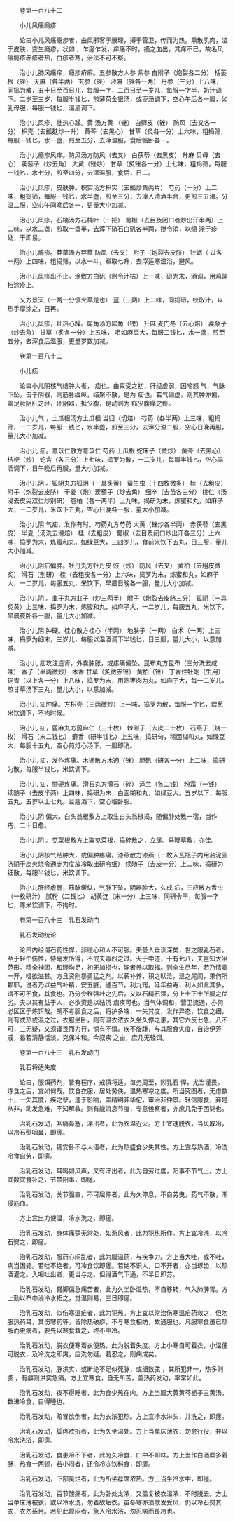<!-- { "loadSidebar": true } -->
　　卷第一百八十二

　　小儿风瘙瘾疹

　　论曰小儿风瘙瘾疹者，由风邪客于腠理，搏于营卫，传而为热。熏散肌肉，溢于皮肤，变生瘾疹，状如 ，乍瘥乍发，痒瘙不时，搔之血出，其痒不已，故名风瘙瘾疹赤疹者热，白疹者寒，治法不可不察。

　　治小儿肺风瘙痒，瘾疹疥癣。五参散方人参 紫参 白附子（炮裂各二分） 栝蒌根（锉） 天麻（各半两） 玄参（锉） 沙麻（锉各一两） 丹参（三分）上八味，同捣为散，五十日至百日儿，每服一字，二百日至一岁儿，每服一字半，奶汁调下。二岁至三岁，每服半钱匕，煎薄荷金银汤，或枣汤调下，空心午后各一服，如乳母服，每服一钱匕，温酒调下。

　　治小儿风疹，壮热心躁。黄 汤方黄 （锉） 白藓皮（锉） 防风（去叉各一分） 枳壳（去瓤麸炒一升） 黄芩（去黑心） 甘草（炙各一分）上六味，粗捣筛，每服一钱匕，水一盏，煎至五分，去滓温服，食后临卧各一。

　　治小儿瘾疹风痒。防风汤方防风（去叉） 白茯苓（去黑皮） 升麻 贝母（去心） 蒺藜子（炒去角） 大黄（锉炒） 甘草（炙锉各一分）上七味，粗捣筛，每服一钱匕，水七分，煎至四分，去滓温服，食后，日二。

　　治小儿风疹，皮肤肿。枳实汤方枳实（去瓤炒黄两片） 芍药（一分）上二味，粗捣筛，每服一钱匕，水半盏，煎至三分，去滓入清酒半合，更煎三五沸。分温二服，空心午间晚后各一，更量大小加减。

　　治小儿风疹，石楠汤方石楠叶（一把） 蜀椒（去目及闭口者炒出汗半两）上二味，以水二盏，煎取一盏半，去滓下硝石白矾各半两，搅令消，以绵 涂于疹处，干即易。

　　治小儿瘾疹。莽草汤方莽草 防风（去叉） 附子（炮裂去皮脐） 牡蛎（ 过各一两）上四味，粗捣筛，以水一斗，煮取七升，去滓适寒温浴，避风。

　　治小儿风疹出不止。涂敷方白矾（熬令汁枯）上一味，研为末，酒调，用鸡翎扫涂疹上。

　　又方景天（一两一分慎火草是也） 蓝（三两）上二味，同捣研，绞取汁，以热手摩涂之，日再。

　　治小儿风疹，壮热心躁。犀角汤方犀角（镑） 升麻 麦门冬（去心焙） 蒺藜子（炒去角） 甘草（炙各一分）上五味， 咀如麻豆大，每服二钱匕，水一盏，煎至五分，去滓食后温服，更量岁数加减。

　　卷第一百八十二

　　小儿疝

　　论曰小儿阴核气结肿大者， 疝也。由禀受之初，肝经虚弱，因啼怒 气，气脉下坠，击于阴器，则筋脉缓纵，结聚不散，是为 疝也。若气偏虚，则其肿亦偏，盖足厥阴肝之经，环阴器，抵少腹，是动则为 疝少腹痛之疾。

　　治小儿气 ，土瓜根汤方土瓜根 当归（切焙） 芍药（各半两）上三味，粗捣筛，一二岁儿，每服一钱匕，水半盏，煎至三分，去滓分温二服，空心日晚再服，量儿大小加减。

　　治小儿 疝。薏苡仁散方薏苡仁 芍药 土瓜根 蛇床子（微炒） 黄芩（去黑心） 桔梗（炒） 蛇含（各三分）上七味，捣罗为散，一二岁儿，每服半钱匕，空心温酒调下，日午晚后再服，量大小加减。

　　治小儿阴 。狐阴丸方狐阴（一具炙黄） 蜚生虫（十四枚微炙） 桂（去粗皮） 附子（炮裂去皮脐） 干姜（炮）蒺藜子（炒去角） 细辛（去苗各三分） 桃仁（汤浸去皮尖双仁炒别研） 卷柏（各一两半）上九味，捣研为末，炼蜜和丸，如麻子大，一二岁儿，米饮下五丸，空心日晚各一服，量大小加减。

　　治小儿阴 气疝，发作有时。芍药丸方芍药 大黄（锉炒各半两） 赤茯苓（去黑皮） 半夏（汤洗去滑焙） 桂（去粗皮） 蜀椒（去目及闭口炒出汗各三分）上六味，捣罗为末，炼蜜和丸，如绿豆大，三四岁儿，食前米饮下五丸，日三服，量儿大小加减。

　　治小儿阴疝偏肿。牡丹丸方牡丹皮 豉（炒） 防风（去叉） 黄柏（去粗皮微炙） 滑石（别研） 桂（去粗皮各一分）上六味，捣罗为末，炼蜜和丸，如麻子大，一二岁儿，每服五丸，米饮下，早晨日晚各一服，量儿大小加减。

　　治小儿阴 。韭子丸方韭子（炒三两半） 附子（炮裂去皮脐三分） 狐阴（一具炙黄）上三味，捣罗为末，炼蜜和丸，如麻子大，一二岁儿，每服五丸，米饮下，早晨夜卧各一服，量儿大小加减。

　　治小儿阴 肿硬。桂心散方桂心（半两） 地肤子（一两） 白术（一两）上三味，捣罗为细末，三岁儿，每服以温酒调下半钱匕，日三服，量儿大小，以意加减。

　　治小儿 疝攻注连肾，外囊肿胀，或疼痛偏坠。昆布丸方昆布（三分洗去咸味） 香子（半两微炒） 木香 甘草（炙微赤锉） 黄柏（锉） 丁香烂牡蛎（生用） 铜青（以上各一分）上八味，捣罗为末，用熟枣肉为丸，如麻子大，每一二岁儿，煎甘草汤下三丸，量儿大小，以意加减。

　　治小儿 疝肿痛。方枳壳（三两微炒）上一味，捣罗为散，每服一字匕，煨葱米饮调下，不拘时候。

　　治小儿 疝，蓖麻丸方蓖麻仁（三十枚） 棘刚子（去皮二十枚） 石燕子（烧一枚） 滑石（末二钱匕） 麝香（研半钱匕）上五味，捣研匀，稀面糊和丸，如绿豆大，每服十五丸，空心煎灯心汤下，一服即消。

　　治小儿 疝，发作疼痛。木通散方木通（锉） 胆矾（研各一分）上二味，捣研为散，每服半钱匕，米饮调下。

　　治小儿 疝，肿硬疼痛。滑石丸方滑石（碎） 泽兰（各二钱） 粉霜（一钱） 续随子（去皮半两）上四味，捣研为末，白面糊和丸，如绿豆大。五岁以下，每服五丸，五岁以上七丸。豆蔻酒下，空心临卧服。

　　治小儿阴 偏大。白头翁根敷方上取生白头翁根捣，随偏肿处敷一宿，当作疮，二十日愈。

　　治小儿阴 。苋菜根敷方上取苋菜根，捣碎敷之，立瘥。马鞭草敷，亦佳。

　　治小儿阴核气结肿大，或偏肿疼痛。漆燕散方漆燕（一枚入瓦瓶子内用盐泥固济阴干炭火烧令通赤为度放冷取出研令细） 续随子（去皮一分）上二味，捣研为细散，每服半钱匕，米饮调下。

　　治小儿肝经虚弱，筋脉缓纵，气脉下坠，阴器肿大，久成 疝，三应散方香虫（一枚研汁） 腻粉（二钱匕） 胡黄连（末一分）上三味，同研令干，每服一字匕，陈米饮调下，不拘时。

　　卷第一百八十三　乳石发动门

　　乳石发动统论

　　论曰内经谓石药性悍，非缓心和人不可服。夫圣人垂训深矣，世之服乳石者。至于轻生伤性，恃毫发所得，不戒夫毒烈之过。夭于中道，十有七八，夫岂知大冶范形。精全神固，和理均足，初无加损也，能者养以取福。则全生尽年，若乃情窦一开，嗜欲滋甚。方且资刚暴勇猛之剂。以蕲补养，积之畎浍，泄之尾闾，果何所赖耶，说者乃以益气补精，安五脏，通百节，利九窍。延年益寿，利人如此其多，谓不可不食，其食也。乃分少稚强壮之先后，又以石精石滓，分上士下士所服之优劣。夫以其有益于人，必欲资是以祛沉 痼疾可也。当气体调和，营卫流通，亦何必区区于炼饵哉。胡不考服食之后，将护多端，一失其度，发作异态，饮食之细，则有或热或温之过，衣服坐卧，则有温衣浓衣久坐久停之患，其它六反七急，八不可，三无疑，又须谨畏而力行，惝有不慎。疾不旋踵，与其服食失度，自诒伊芳戚，曷若清静恬淡，克保冲和。今叙疾 之由，庶几无轻饵。

　　卷第一百八十三　乳石发动门

　　乳石将适失度

　　论曰，服饵药剂，皆有程序，戒慎将适。每务周至，矧乳石 悍，尤当谨畏。炼食之后，宜如何哉。饮食衣服，居处劳佚，温热寒凉之度。所当究图者，无虑数十，一失其度，疾之孽，速于影响，盖精明非华佗，审治非仲景。轻信服食，弃是从非，动发急难，不知解救。则有能消息节度，专意候察者，亦庶几免于困毙也。

　　治乳石发动，咽痛鼻塞，涕出者，此为衣温近火。方上宜速脱衣，当风取冷，以冷石熨咽鼻，即瘥。

　　治乳石发动，辄安卧不与人语者，此为热盛食少失其性。方上宜与热酒，冷洗冷食自劳，即瘥。

　　治乳石发动，耳鸣如风声，又有汗出者，此为自劳过度，阳事不节气上。方上宜数饮食补之，节禁阳事，即瘥。

　　治乳石发动，关节强直，不可屈伸者，此为久停息，不自劳曳，药气不散，渐侵筋血。

　　方上宜出力使温，冷水洗之，即瘥。

　　治乳石发动，身体痛楚无常处，如游风者，此为犯热所作。方上宜冷洗，以冷石熨之，即瘥。

　　治乳石发动，服药心闷乱者，此为服温药，与疾争力。方上当大吐，或不吐，病当困毙。若吐不绝者，可冷食饮即瘥。若绝不识人，口不开者，亦当琢齿，以热酒灌之。入咽吐出者，更当与之，但得酒气下通，不半日即苏。

　　治乳石发动，臂脚偏急痛苦者，此为久坐卧温热，不自移转，气入肺脾胃。方上勤以布巾浸冷水拓之，觉温则易，三日即瘥。

　　治乳石发动，似伤寒温疟者，此为犯热。方上宜以常治伤寒温疟药救之，但勿服热药耳，其伤寒药等。皆除热破癖，不与寒食相妨，故通服也。凡服寒食虽已热解而更病者，要先以寒食救之，终不中冷。

　　治乳石发动，脱衣便寒着衣便热，此为脱着失度。方上小寒自可着衣，小温便可脱衣，及冷洗之即爽，应洗勿疑。若忍之，则病成矣。

　　治乳石发动，脉洪实，或断绝不足似死脉，或细数弦 ，其所犯非一，热多则弦 ，有癖则洪实急痛。方上宜寒食，自无所苦，盖热药发动，率常如此。

　　治乳石发动，夜不得睡者，此为食少热在内。方上当服大黄黄芩栀子三黄汤，数进冷食，自得睡也。

　　治乳石发动，眩冒欲倒者，此为衣浓犯热。方上宜冷水淋头，并洗之，即瘥。

　　治乳石发动，脚疼欲折者，此为久坐温处。方上当单床薄衣，勿怠行役，并以冷水洗浴，即瘥。

　　治乳石发动，食患冷不下者，此为久冷食，口中不知味。方上当作白酒糜多着酥，热食一两顿，若小闷者，还令冷冻饮料食，即瘥。

　　治乳石发动，下部臭烂者，此为所坐荐席浓热。方上当坐冷水中，即瘥。

　　治乳石发动，百节酸痛者，此为卧处太浓，又盖复被衣温浓，不时脱去。方上当单床薄被衣，或以冷水洗，勿着故垢衣。虽冬寒亦须散发受风，仍以冷石熨其衣，衣勿系带。若犯此烦闷者，急入冷水浴，勿忍病而畏冷也。

